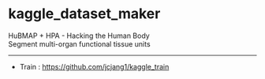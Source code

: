 # kaggle_dataset_maker

HuBMAP + HPA - Hacking the Human Body<br>
Segment multi-organ functional tissue units

------------------------------
- Train : https://github.com/jcjang1/kaggle_train
